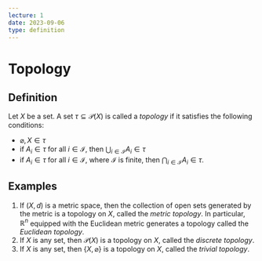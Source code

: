 ```yaml
---
lecture: 1
date: 2023-09-06
type: definition
---
```

# Topology
## Definition
Let $X$ be a set. A set $\tau \subseteq \mathcal{P}\left(X\right)$ is called a *topology* if it satisfies the following conditions:
* $\varnothing, X \in \tau$
* if $A_{i} \in \tau$ for all $i \in \mathcal{I}$, then $\bigcup_{i \in \mathcal{I}}A_{i} \in \tau$
* if $A_{i} \in \tau$ for all $i \in \mathcal{I}$, where $\mathcal{I}$ is finite, then $\bigcap_{i \in \mathcal{I}} A_{i} \in \tau$.
## Examples
1. If $\left(X, d\right)$ is a metric space, then the collection of open sets generated by the metric is a topology on $X$, called the *metric topology*. In particular, $\mathbb{R}^{n}$ equipped with the Euclidean metric generates a topology called the *Euclidean topology*.
2. If $X$ is any set, then $\mathcal{P}(X)$ is a topology on $X$, called the *discrete topology*.
3. If $X$ is any set, then $\left\{X, \varnothing\right\}$ is a topology on $X$, called the *trivial topology*.
